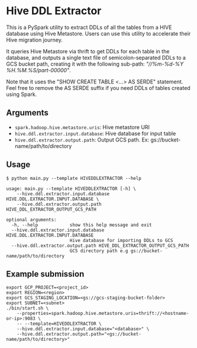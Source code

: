 # Hive DDL Extractor

This is a PySpark utility to extract DDLs of all the tables from a HIVE database using Hive Metastore. Users can use this utility to accelerate their Hive migration journey.  

It queries Hive Metastore via thrift to get DDLs for each table in the database, and outputs a single text file of semicolon-separated DDLs to a GCS bucket path, creating it with the following sub-path: *"/<database-name>/%m-%d-%Y %H.%M.%S/part-00000"*.  

Note that it uses the "SHOW CREATE TABLE <...> AS SERDE" statement. Feel free to remove the AS SERDE suffix if you need DDLs of tables created using Spark.

## Arguments

* `spark.hadoop.hive.metastore.uris`: Hive metastore URI
* `hive.ddl.extractor.input.database`: Hive database for input table  
* `hive.ddl.extractor.output.path`: Output GCS path. Ex: gs://bucket-name/path/to/directory  

## Usage

```
$ python main.py --template HIVEDDLEXTRACTOR --help

usage: main.py --template HIVEDDLEXTRACTOR [-h] \
    --hive.ddl.extractor.input.database HIVE.DDL.EXTRACTOR.INPUT.DATABASE \
    --hive.ddl.extractor.output.path HIVE_DDL_EXTRACTOR_OUTPUT_GCS_PATH

optional arguments:
  -h, --help            show this help message and exit
  --hive.ddl.extractor.input.database HIVE.DDL.EXTRACTOR.INPUT.DATABASE
                        Hive database for importing DDLs to GCS
  --hive.ddl.extractor.output.path HIVE_DDL_EXTRACTOR_OUTPUT_GCS_PATH
                        GCS directory path e.g gs://bucket-name/path/to/directory
```

## Example submission

```
export GCP_PROJECT=<project_id>
export REGION=<region>
export GCS_STAGING_LOCATION=<gs://gcs-staging-bucket-folder>
export SUBNET=<subnet>
./bin/start.sh \
    --properties=spark.hadoop.hive.metastore.uris=thrift://<hostname-or-ip>:9083 \
    -- --template=HIVEDDLEXTRACTOR \
    --hive.ddl.extractor.input.database="<database>" \
    --hive.ddl.extractor.output.path="<gs://bucket-name/path/to/directory>"
```
